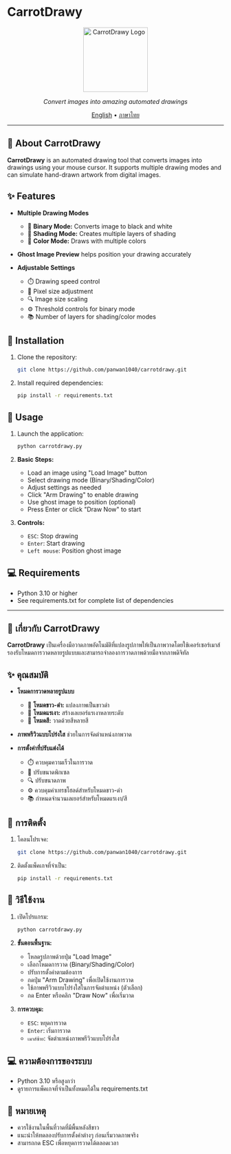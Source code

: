 # CarrotDrawy

<div align="center">
  <img src="https://via.placeholder.com/150" alt="CarrotDrawy Logo" width="150px" />
  <p><em>Convert images into amazing automated drawings</em></p>
  <p>
    <a href="#english">English</a> • 
    <a href="#thai">ภาษาไทย</a>
  </p>
</div>

---

<a name="english"></a>
## 🥕 About CarrotDrawy

**CarrotDrawy** is an automated drawing tool that converts images into drawings using your mouse cursor. It supports multiple drawing modes and can simulate hand-drawn artwork from digital images.

## ✨ Features

- **Multiple Drawing Modes**
  - 🖤 **Binary Mode:** Converts image to black and white
  - 🎨 **Shading Mode:** Creates multiple layers of shading
  - 🌈 **Color Mode:** Draws with multiple colors

- **Ghost Image Preview** helps position your drawing accurately

- **Adjustable Settings**
  - ⏱️ Drawing speed control
  - 📏 Pixel size adjustment
  - 🔍 Image size scaling
  - ⚙️ Threshold controls for binary mode
  - 📚 Number of layers for shading/color modes

## 🚀 Installation

1. Clone the repository:
   ```bash
   git clone https://github.com/panwan1040/carrotdrawy.git
   ```

2. Install required dependencies:
   ```bash
   pip install -r requirements.txt
   ```

## 📝 Usage

1. Launch the application:
   ```bash
   python carrotdrawy.py
   ```

2. **Basic Steps:**
   - Load an image using "Load Image" button
   - Select drawing mode (Binary/Shading/Color)
   - Adjust settings as needed
   - Click "Arm Drawing" to enable drawing
   - Use ghost image to position (optional)
   - Press Enter or click "Draw Now" to start

3. **Controls:**
   - `ESC`: Stop drawing
   - `Enter`: Start drawing
   - `Left mouse`: Position ghost image

## 💻 Requirements

- Python 3.10 or higher
- See requirements.txt for complete list of dependencies

---

<a name="thai"></a>
## 🥕 เกี่ยวกับ CarrotDrawy

**CarrotDrawy** เป็นเครื่องมือวาดภาพอัตโนมัติที่แปลงรูปภาพให้เป็นภาพวาดโดยใช้เคอร์เซอร์เมาส์ รองรับโหมดการวาดหลายรูปแบบและสามารถจำลองการวาดภาพด้วยมือจากภาพดิจิทัล

## ✨ คุณสมบัติ

- **โหมดการวาดหลายรูปแบบ**
  - 🖤 **โหมดขาว-ดำ:** แปลงภาพเป็นขาวดำ
  - 🎨 **โหมดแรเงา:** สร้างเลเยอร์แรเงาหลายระดับ
  - 🌈 **โหมดสี:** วาดด้วยสีหลายสี

- **ภาพพรีวิวแบบโปร่งใส** ช่วยในการจัดตำแหน่งภาพวาด

- **การตั้งค่าที่ปรับแต่งได้**
  - ⏱️ ควบคุมความเร็วในการวาด
  - 📏 ปรับขนาดพิกเซล
  - 🔍 ปรับขนาดภาพ
  - ⚙️ ควบคุมค่าเทรชโฮลด์สำหรับโหมดขาว-ดำ
  - 📚 กำหนดจำนวนเลเยอร์สำหรับโหมดแรเงา/สี

## 🚀 การติดตั้ง

1. โคลนโปรเจค:
   ```bash
   git clone https://github.com/panwan1040/carrotdrawy.git
   ```

2. ติดตั้งแพ็คเกจที่จำเป็น:
   ```bash
   pip install -r requirements.txt
   ```

## 📝 วิธีใช้งาน

1. เปิดโปรแกรม:
   ```bash
   python carrotdrawy.py
   ```

2. **ขั้นตอนพื้นฐาน:**
   - โหลดรูปภาพด้วยปุ่ม "Load Image"
   - เลือกโหมดการวาด (Binary/Shading/Color)
   - ปรับการตั้งค่าตามต้องการ
   - กดปุ่ม "Arm Drawing" เพื่อเปิดใช้งานการวาด
   - ใช้ภาพพรีวิวแบบโปร่งใสในการจัดตำแหน่ง (ตัวเลือก)
   - กด Enter หรือคลิก "Draw Now" เพื่อเริ่มวาด

3. **การควบคุม:**
   - `ESC`: หยุดการวาด
   - `Enter`: เริ่มการวาด
   - `เมาส์ซ้าย`: จัดตำแหน่งภาพพรีวิวแบบโปร่งใส

## 💻 ความต้องการของระบบ

- Python 3.10 หรือสูงกว่า
- ดูรายการแพ็คเกจที่จำเป็นทั้งหมดได้ใน requirements.txt

## 📌 หมายเหตุ

- ควรใช้งานในพื้นที่วาดที่มีพื้นหลังสีขาว
- แนะนำให้ทดลองปรับการตั้งค่าต่างๆ ก่อนเริ่มวาดภาพจริง
- สามารถกด ESC เพื่อหยุดการวาดได้ตลอดเวลา

